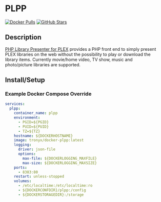 # PLPP

[![Docker Pulls](https://img.shields.io/docker/pulls/tronyx/docker-plpp?style=flat-square&color=607D8B&label=docker%20pulls&logo=docker)](https://hub.docker.com/r/tronyx/docker-plpp)
[![GitHub Stars](https://img.shields.io/github/stars/christronyxyocum/docker-plpp?style=flat-square&color=607D8B&label=github%20stars&logo=github)](https://www.github.com/christronyxyocum/docker-plpp)

## Description

[PHP Library Presenter for PLEX](https://github.com/Tensai75/plpp) provides a PHP front end to simply present PLEX libraries on the web without the possibility to play or download the library items. Currently movie/home video, TV show, music and photo/picture libraries are supported.

## Install/Setup

### Example Docker Compose Override

```yaml
services:
  plpp:
    container_name: plpp
    environment:
      - PGID=${PGID}
      - PUID=${PUID}
      - TZ=${TZ}
    hostname: ${DOCKERHOSTNAME}
    image: tronyx/docker-plpp:latest
    logging:
      driver: json-file
      options:
        max-file: ${DOCKERLOGGING_MAXFILE}
        max-size: ${DOCKERLOGGING_MAXSIZE}
    ports:
      - 8383:80
    restart: unless-stopped
    volumes:
      - /etc/localtime:/etc/localtime:ro
      - ${DOCKERCONFDIR}/plpp:/config
      - ${DOCKERSTORAGEDIR}:/storage
```
